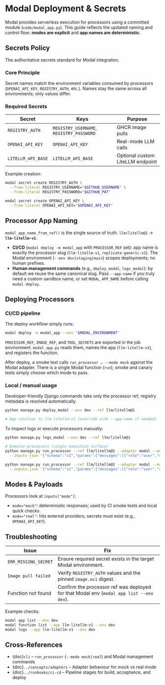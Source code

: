 # Modal Deployment & Secrets

Modal provides serverless execution for processors using a committed module (`code/modal_app.py`). This guide reflects the updated naming and control flow: **modes are explicit** and **app names are deterministic**.

## Secrets Policy

The authoritative secrets standard for Modal integration.

### Core Principle

Secret names match the environment variables consumed by processors (`OPENAI_API_KEY`, `REGISTRY_AUTH`, etc.). Names stay the same across all environments; only values differ.

### Required Secrets

| Secret | Keys | Purpose |
|--------|------|---------|
| `REGISTRY_AUTH` | `REGISTRY_USERNAME`, `REGISTRY_PASSWORD` | GHCR image pulls |
| `OPENAI_API_KEY` | `OPENAI_API_KEY` | Real-mode LLM calls |
| `LITELLM_API_BASE` | `LITELLM_API_BASE` | Optional custom LiteLLM endpoint |

Example creation:

```bash
modal secret create REGISTRY_AUTH \
  --from-literal REGISTRY_USERNAME="$GITHUB_USERNAME" \
  --from-literal REGISTRY_PASSWORD="$GITHUB_PAT"

modal secret create OPENAI_API_KEY \
  --from-literal OPENAI_API_KEY="$OPENAI_API_KEY"
```

## Processor App Naming

`modal_app_name_from_ref()` is the single source of truth. `llm/litellm@1` → **`llm-litellm-v1`**.

- **CI/CD** (`modal deploy -m modal_app` with `PROCESSOR_REF` set): app name is exactly the processor slug (`llm-litellm-v1`, `replicate-generic-v1`). The Modal environment (`--env dev|staging|main`) scopes deployments; no human prefixes.
- **Human management commands** (e.g., `deploy_modal`, `logs_modal`): by default we reuse the same canonical slug. Pass `--app-name` if you truly need a custom sandbox name, or set `MODAL_APP_NAME` before calling `modal deploy`.

## Deploying Processors

### CI/CD pipeline

The deploy workflow simply runs:

```bash
modal deploy -m modal_app --env "$MODAL_ENVIRONMENT"
```

`PROCESSOR_REF`, `IMAGE_REF`, and `TOOL_SECRETS` are exported in the job environment. `modal_app.py` reads them, names the app (`llm-litellm-v1`), and registers the function.

After deploy, a smoke test calls `run_processor … --mode mock` against the Modal adapter. There is a single Modal function (`run`); smoke and canary tests simply choose which mode to pass.

### Local / manual usage

Developer-friendly Django commands take only the processor ref; registry metadata is resolved automatically.

```bash
python manage.py deploy_modal --env dev --ref llm/litellm@1

# App resolves to llm-litellm-v1 (override with --app-name if needed)
```

To inspect logs or execute processors manually:

```bash
python manage.py logs_modal --env dev --ref llm/litellm@1

# Execute processors (single execution surface)
python manage.py run_processor --ref llm/litellm@1 --adapter modal --mode mock \
  --inputs-json '{"schema":"v1","params":{"messages":[{"role":"user","content":"test"}]}}'

python manage.py run_processor --ref llm/litellm@1 --adapter modal --mode real \
  --inputs-json '{"schema":"v1","params":{"messages":[{"role":"user","content":"test"}]}}'
```

## Modes & Payloads

Processors look at `inputs["mode"]`:

- `mode="mock"`: deterministic responses; used by CI smoke tests and local quick checks.
- `mode="real"`: hits external providers; secrets must exist (e.g., `OPENAI_API_KEY`).

## Troubleshooting

| Issue | Fix |
|-------|-----|
| `ERR_MISSING_SECRET` | Ensure required secret exists in the target Modal environment. |
| `Image pull failed` | Verify `REGISTRY_AUTH` values and the pinned `image.oci` digest. |
| Function not found | Confirm the processor ref was deployed for that Modal env (`modal app list --env dev`). |

Example checks:

```bash
modal app list --env dev
modal function list --app llm-litellm-v1 --env dev
modal logs --app llm-litellm-v1 --env dev
```

## Cross-References

- {doc}`cli` – `run_processor` (`--mode mock|real`) and Modal management commands
- {doc}`../concepts/adapters` – Adapter behaviour for mock vs real mode
- {doc}`../runbooks/ci-cd` – Pipeline stages for build, acceptance, and deploy
